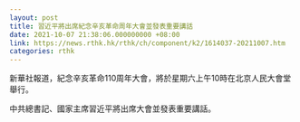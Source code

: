 ```yaml
---
layout: post
title: 習近平將出席紀念辛亥革命周年大會並發表重要講話
date: 2021-10-07 21:38:06.000000000 +08:00
link: https://news.rthk.hk/rthk/ch/component/k2/1614037-20211007.htm
categories: rthk
---
```


新華社報道，紀念辛亥革命110周年大會，將於星期六上午10時在北京人民大會堂舉行。

中共總書記、國家主席習近平將出席大會並發表重要講話。

